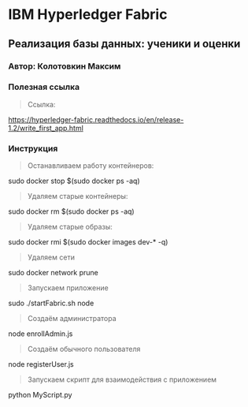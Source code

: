 # IBM Hyperledger Fabric

## Реализация базы данных: ученики и оценки

### Автор: Колотовкин Максим

### Полезная ссылка

> Ссылка: 

https://hyperledger-fabric.readthedocs.io/en/release-1.2/write_first_app.html

### Инструкция

> Останавливаем работу контейнеров: 

sudo docker stop $(sudo docker ps -aq)

> Удаляем старые контейнеры: 

sudo docker rm $(sudo docker ps -aq)

> Удаляем старые образы: 

sudo docker rmi $(sudo docker images dev-* -q)

> Удаляем сети

sudo docker network prune

> Запускаем приложение

sudo ./startFabric.sh node

> Создаём администратора

node enrollAdmin.js

> Создаём обычного пользователя

node registerUser.js

> Запускаем скрипт для взаимодействия с приложением

python MyScript.py










